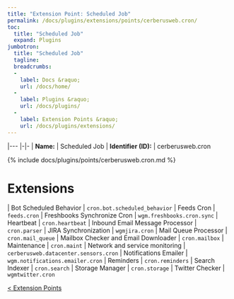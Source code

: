 ```yaml
---
title: "Extension Point: Scheduled Job"
permalink: /docs/plugins/extensions/points/cerberusweb.cron/
toc:
  title: "Scheduled Job"
  expand: Plugins
jumbotron:
  title: "Scheduled Job"
  tagline: 
  breadcrumbs:
  -
    label: Docs &raquo;
    url: /docs/home/
  -
    label: Plugins &raquo;
    url: /docs/plugins/
  -
    label: Extension Points &raquo;
    url: /docs/plugins/extensions/
---
```


|---
|-|-
| **Name:** | Scheduled Job
| **Identifier (ID):** | cerberusweb.cron

{% include docs/plugins/points/cerberusweb.cron.md %}

# Extensions

| Bot Scheduled Behavior | `cron.bot.scheduled_behavior`
| Feeds Cron | `feeds.cron`
| Freshbooks Synchronize Cron | `wgm.freshbooks.cron.sync`
| Heartbeat | `cron.heartbeat`
| Inbound Email Message Processor | `cron.parser`
| JIRA Synchronization | `wgmjira.cron`
| Mail Queue Processor | `cron.mail_queue`
| Mailbox Checker and Email Downloader | `cron.mailbox`
| Maintenance | `cron.maint`
| Network and service monitoring | `cerberusweb.datacenter.sensors.cron`
| Notifications Emailer | `wgm.notifications.emailer.cron`
| Reminders | `cron.reminders`
| Search Indexer | `cron.search`
| Storage Manager | `cron.storage`
| Twitter Checker | `wgmtwitter.cron`

<div class="section-nav">
	<div class="left">
		<a href="/docs/plugins/extensions/#extension-points" class="prev">&lt; Extension Points</a>
	</div>
	<div class="right align-right">
	</div>
</div>
<div class="clear"></div>